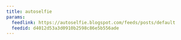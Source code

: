 ```yaml
---
title: autoselfie
params:
  feedlink: https://autoselfie.blogspot.com/feeds/posts/default
  feedid: d4012d53a3d0910b2598c86e5b556ade
---
```

